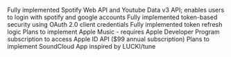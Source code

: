 Fully implemented Spotify Web API and Youtube Data v3 API; enables users to login with spotify and google accounts
Fully implemented token-based security using OAuth 2.0 client credentials
Fully implemented token refresh logic
Plans to implement Apple Music - requires Apple Developer Program subscription to access Apple ID API ($99 annual subscription)
Plans to implement SoundCloud
App inspired by LUCKI/tune
